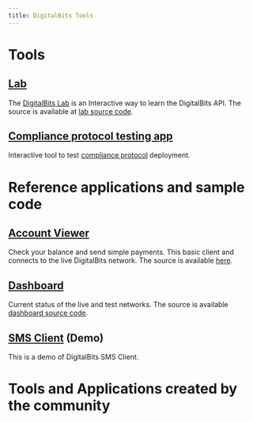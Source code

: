 ```yaml
---
title: DigitalBits Tools
---
```

# Tools

## [Lab](https://developer.digitalbits.io/lab/)
The [DigitalBits Lab](https://developer.digitalbits.io/lab/) is an Interactive way to learn the DigitalBits API.  The source is available at [lab source code](https://github.com/xdbfoundation/laboratory).

## [Compliance protocol testing app](#)
Interactive tool to test [compliance protocol](https://developer.digitalbits.io/guides/compliance-protocol.html) deployment.

# Reference applications and sample code

[comment]: # (https://developer.digitalbits.io/account-viewer/)
## [Account Viewer](https://xdbportal.com/)
Check your balance and send simple payments. This basic client and connects to the live DigitalBits network. The source is available [here](https://github.com/xdbfoundation/digitalbits-portal).


## [Dashboard](https://dashboard.digitalbits.io)
Current status of the live and test networks. The source is available [dashboard source code](https://github.com/xdbfoundation/dashboard).

## [SMS Client](https://github.com/xdbfoundation/digitalbits-sms-client) (Demo)
This is a demo of DigitalBits SMS Client. 

# Tools and Applications created by the community

